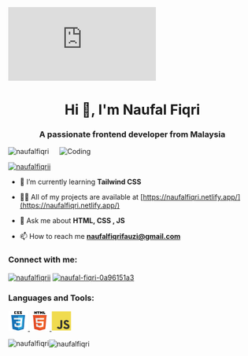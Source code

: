 [![MasterHead](https://www.freepik.com/free-vector/hand-drawn-web-developers_12063795.htm#query=front%20end%20developer&position=0&from_view=keyword&track=ais&uuid=48909fd9-8098-4228-a33b-26df10e2b17b)](https://naufalfiqri.netlify.app)
<h1 align="center">Hi 👋, I'm Naufal Fiqri</h1>
<h3 align="center">A passionate frontend developer from Malaysia</h3>
<img align="right" alt="Coding" width="400" src="https://www.freepik.com/free-vector/programmer-working-with-css_5480318.htm#query=front%20end%20developer&position=49&from_view=keyword&track=ais&uuid=48909fd9-8098-4228-a33b-26df10e2b17b">

<p align="left"> <img src="https://komarev.com/ghpvc/?username=naufalfiqri&label=Profile%20views&color=0e75b6&style=flat" alt="naufalfiqri" /> </p>

<p align="left"> <a href="https://twitter.com/naufalfiqrii" target="blank"><img src="https://img.shields.io/twitter/follow/naufalfiqrii?logo=twitter&style=for-the-badge" alt="naufalfiqrii" /></a> </p>

- 🌱 I’m currently learning **Tailwind CSS**

- 👨‍💻 All of my projects are available at [https://naufalfiqri.netlify.app/](https://naufalfiqri.netlify.app/)

- 💬 Ask me about **HTML, CSS , JS**

- 📫 How to reach me **naufalfiqrifauzi@gmail.com**

<h3 align="left">Connect with me:</h3>
<p align="left">
<a href="https://twitter.com/naufalfiqrii" target="blank"><img align="center" src="https://raw.githubusercontent.com/rahuldkjain/github-profile-readme-generator/master/src/images/icons/Social/twitter.svg" alt="naufalfiqrii" height="30" width="40" /></a>
<a href="https://linkedin.com/in/naufal-fiqri-0a96151a3" target="blank"><img align="center" src="https://raw.githubusercontent.com/rahuldkjain/github-profile-readme-generator/master/src/images/icons/Social/linked-in-alt.svg" alt="naufal-fiqri-0a96151a3" height="30" width="40" /></a>
</p>

<h3 align="left">Languages and Tools:</h3>
<p align="left"> <a href="https://www.w3schools.com/css/" target="_blank" rel="noreferrer"> <img src="https://raw.githubusercontent.com/devicons/devicon/master/icons/css3/css3-original-wordmark.svg" alt="css3" width="40" height="40"/> </a> <a href="https://www.w3.org/html/" target="_blank" rel="noreferrer"> <img src="https://raw.githubusercontent.com/devicons/devicon/master/icons/html5/html5-original-wordmark.svg" alt="html5" width="40" height="40"/> </a> <a href="https://developer.mozilla.org/en-US/docs/Web/JavaScript" target="_blank" rel="noreferrer"> <img src="https://raw.githubusercontent.com/devicons/devicon/master/icons/javascript/javascript-original.svg" alt="javascript" width="40" height="40"/> </a> </p>

<p><img align="left" src="https://github-readme-stats.vercel.app/api/top-langs?username=naufalfiqri&show_icons=true&locale=en&layout=compact" alt="naufalfiqri" /></p>

<p><img align="center" src="https://github-readme-streak-stats.herokuapp.com/?user=naufalfiqri&" alt="naufalfiqri" /></p>
